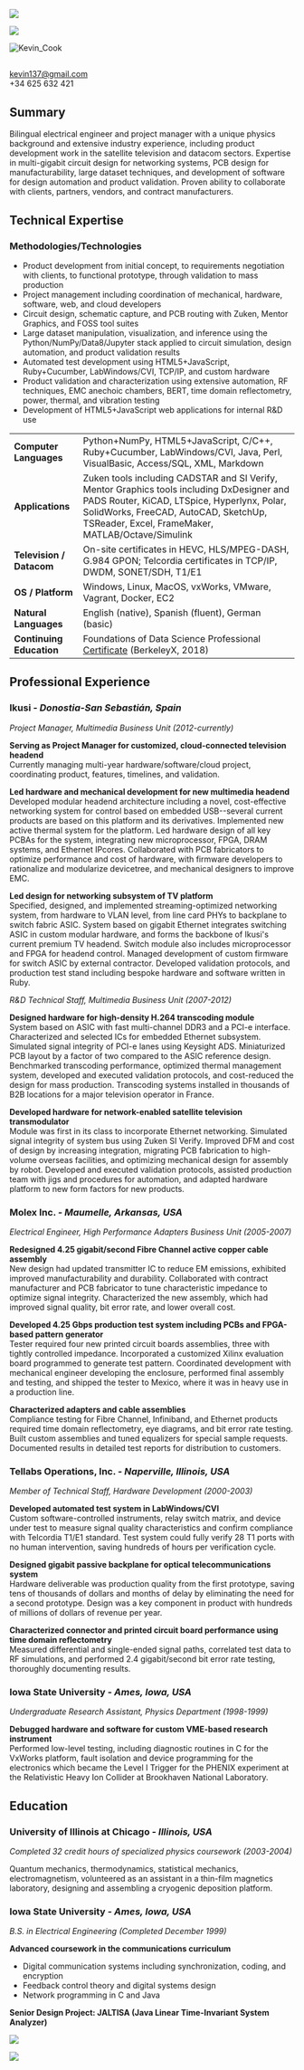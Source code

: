 
![](/__spacer.png)



![](/__spacer.png)





![Kevin_Cook](/__headshot.jpeg)
## 
kevin137@gmail.com  
+34 625 632 421  


## Summary

Bilingual electrical engineer and project manager with a unique physics background and extensive industry experience, including product development work in the satellite television and datacom sectors. Expertise in multi-gigabit circuit design for networking systems, PCB design for manufacturability, large dataset techniques, and development of software for design automation and product validation. Proven ability to collaborate with clients, partners, vendors, and contract manufacturers.


## Technical Expertise
### Methodologies/Technologies
-  Product development from initial concept, to requirements negotiation with clients, to functional prototype, through validation to mass production
-  Project management including coordination of mechanical, hardware, software, web, and cloud developers
-  Circuit design, schematic capture, and PCB routing with Zuken, Mentor Graphics, and FOSS tool suites
- Large dataset manipulation, visualization, and inference using the Python/NumPy/Data8/Jupyter stack applied to circuit simulation, design automation, and product validation results
- Automated test development using HTML5+JavaScript, Ruby+Cucumber, LabWindows/CVI, TCP/IP, and custom hardware
- Product validation and characterization using extensive automation, RF techniques, EMC anechoic chambers, BERT, time domain reflectometry, power, thermal, and vibration testing
- Development of HTML5+JavaScript web applications for internal R&D use 

|     |     |
| :-- | :-- |
|**Computer Languages**    | Python+NumPy, HTML5+JavaScript, C/C++, Ruby+Cucumber, LabWindows/CVI, Java, Perl, VisualBasic, Access/SQL, XML, Markdown  |
| **Applications**         | Zuken tools including CADSTAR and SI Verify, Mentor Graphics tools including DxDesigner and PADS Router, KiCAD, LTSpice, Hyperlynx, Polar, SolidWorks, FreeCAD, AutoCAD, SketchUp, TSReader, Excel, FrameMaker, MATLAB/Octave/Simulink     |
| **Television / Datacom** | On-site certificates in HEVC, HLS/MPEG-DASH, G.984 GPON; Telcordia certificates in TCP/IP, DWDM, SONET/SDH, T1/E1     |
| **OS / Platform**        | Windows, Linux, MacOS, vxWorks, VMware, Vagrant, Docker, EC2 |
| **Natural Languages**    | English (native), Spanish (fluent), German (basic)           |
| **Continuing Education** | Foundations of Data Science Professional [Certificate](https://credentials.edx.org/credentials/51fa11b8cf2541e39a7abea490b152e6/ "Link to certificate at edX") (BerkeleyX, 2018) |


## Professional Experience
 
### Ikusi  *- Donostia-San Sebastián, Spain*  

*Project Manager, Multimedia Business Unit (2012-currently)*

**Serving as Project Manager for customized, cloud-connected television headend**  
Currently managing multi-year hardware/software/cloud project, coordinating product, features, timelines, and validation. 

**Led hardware and mechanical development for new multimedia headend**  
Developed modular headend architecture including a novel, cost-effective networking system for control based on embedded USB--several current products are based on this platform and its derivatives. Implemented new active thermal system for the platform. Led hardware design of all key PCBAs for the system, integrating new microprocessor, FPGA, DRAM systems, and Ethernet IPcores. Collaborated with PCB fabricators to optimize performance and cost of hardware, with firmware developers to rationalize and modularize devicetree, and mechanical designers to improve EMC.

**Led design for networking subsystem of TV platform**  
Specified, designed, and implemented streaming-optimized networking system, from hardware to VLAN level, from line card PHYs to backplane to switch fabric ASIC. System based on gigabit Ethernet integrates switching ASIC in custom modular hardware, and forms the backbone of Ikusi's current premium TV headend. Switch module also includes microprocessor and FPGA for headend control. Managed development of custom firmware for switch ASIC by external contractor. Developed validation protocols, and production test stand including bespoke hardware and software written in Ruby.

*R&D Technical Staff, Multimedia Business Unit (2007-2012)*

**Designed hardware for high-density H.264 transcoding module**  
System based on ASIC with fast multi-channel DDR3 and a PCI-e interface. Characterized and selected ICs for embedded Ethernet subsystem. Simulated signal integrity of PCI-e lanes using Keysight ADS. Miniaturized PCB layout by a factor of two compared to the ASIC reference design. Benchmarked transcoding performance, optimized thermal management system, developed and executed validation protocols, and cost-reduced the design for mass production. Transcoding systems installed in thousands of B2B locations for a major television operator in France.

**Developed hardware for network-enabled satellite television transmodulator**  
Module was first in its class to incorporate Ethernet networking. Simulated signal integrity of system bus using Zuken SI Verify. Improved DFM and cost of design by increasing integration, migrating PCB fabrication to high-volume overseas facilities, and optimizing mechanical design for assembly by robot. Developed and executed validation protocols, assisted production team with jigs and procedures for automation, and adapted hardware platform to new form factors for new products.

### Molex Inc.  *- Maumelle, Arkansas, USA*
*Electrical Engineer, High Performance Adapters Business Unit (2005-2007)*

**Redesigned 4.25 gigabit/second Fibre Channel active copper cable assembly**  
New design had updated transmitter IC to reduce EM emissions, exhibited improved manufacturability and durability. Collaborated with contract manufacturer and PCB fabricator to tune characteristic impedance to optimize signal integrity. Characterized the new assembly, which had improved signal quality, bit error rate, and lower overall cost.

**Developed 4.25 Gbps production test system including PCBs and FPGA-based pattern generator**  
Tester required four new printed circuit boards assemblies, three with tightly controlled impedance. Incorporated a customized Xilinx evaluation board programmed to generate test pattern. Coordinated development with mechanical engineer developing the enclosure, performed final assembly and testing, and shipped the tester to Mexico, where it was in heavy use in a production line.

**Characterized adapters and cable assemblies**  
Compliance testing for Fibre Channel, Infiniband, and Ethernet products required time domain reflectometry, eye diagrams, and bit error rate testing. Built custom assemblies and tuned equalizers for special sample requests. Documented results in detailed test reports for distribution to customers.

### Tellabs Operations, Inc.  *- Naperville, Illinois, USA*  
*Member of Technical Staff, Hardware Development  (2000-2003)*

**Developed automated test system in LabWindows/CVI**  
Custom software-controlled instruments, relay switch matrix, and device under test to measure signal quality characteristics and confirm compliance with Telcordia T1/E1 standard. Test system could fully verify 28 T1 ports with no human intervention, saving hundreds of hours per verification cycle.

**Designed gigabit passive backplane for optical telecommunications system**  
Hardware deliverable was production quality from the first prototype, saving tens of thousands of dollars and months of delay by eliminating the need for a second prototype. Design was a key component in product with hundreds of millions of dollars of revenue per year.

**Characterized connector and printed circuit board performance using time domain reflectometry**  
Measured differential and single-ended signal paths, correlated test data to RF simulations, and performed 2.4 gigabit/second bit error rate testing, thoroughly documenting results.

### Iowa State University  *- Ames, Iowa, USA*  
*Undergraduate Research Assistant, Physics Department  (1998-1999)*

**Debugged hardware and software for custom VME-based research instrument**  
Performed low-level testing, including diagnostic routines in C for the VxWorks platform, fault isolation and device programming for the electronics which became the Level I Trigger for the PHENIX experiment at the Relativistic Heavy Ion Collider at Brookhaven National Laboratory.


## Education

### University of Illinois at Chicago  *- Illinois, USA*  
*Completed 32 credit hours of specialized physics coursework (2003-2004)*

Quantum mechanics, thermodynamics, statistical mechanics, electromagnetism, volunteered as an assistant in a thin-film magnetics laboratory, designing and assembling a cryogenic deposition platform.
 
### Iowa State University  *- Ames, Iowa, USA*  
*B.S. in Electrical Engineering (Completed December 1999)*

**Advanced coursework in the communications curriculum**  
- Digital communication systems including synchronization, coding, and encryption
- Feedback control theory and digital systems design
- Network programming in C and Java

**Senior Design Project: JALTISA (Java Linear Time-Invariant System Analyzer)**


![](/__spacer.png)



![](/__spacer.png)
